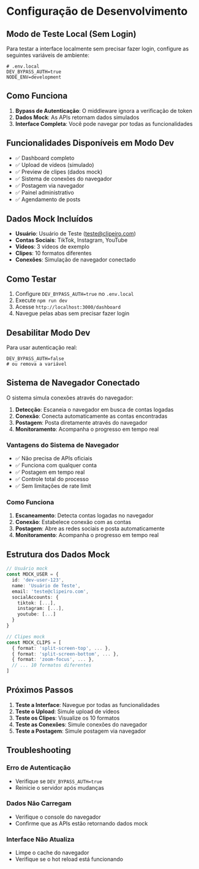 # Configuração de Desenvolvimento

## Modo de Teste Local (Sem Login)

Para testar a interface localmente sem precisar fazer login, configure as seguintes variáveis de ambiente:

```env
# .env.local
DEV_BYPASS_AUTH=true
NODE_ENV=development
```

## Como Funciona

1. **Bypass de Autenticação**: O middleware ignora a verificação de token
2. **Dados Mock**: As APIs retornam dados simulados
3. **Interface Completa**: Você pode navegar por todas as funcionalidades

## Funcionalidades Disponíveis em Modo Dev

- ✅ Dashboard completo
- ✅ Upload de vídeos (simulado)
- ✅ Preview de clipes (dados mock)
- ✅ Sistema de conexões do navegador
- ✅ Postagem via navegador
- ✅ Painel administrativo
- ✅ Agendamento de posts

## Dados Mock Incluídos

- **Usuário**: Usuário de Teste (teste@clipeiro.com)
- **Contas Sociais**: TikTok, Instagram, YouTube
- **Vídeos**: 3 vídeos de exemplo
- **Clipes**: 10 formatos diferentes
- **Conexões**: Simulação de navegador conectado

## Como Testar

1. Configure `DEV_BYPASS_AUTH=true` no `.env.local`
2. Execute `npm run dev`
3. Acesse `http://localhost:3000/dashboard`
4. Navegue pelas abas sem precisar fazer login

## Desabilitar Modo Dev

Para usar autenticação real:
```env
DEV_BYPASS_AUTH=false
# ou remova a variável
```

## Sistema de Navegador Conectado

O sistema simula conexões através do navegador:

1. **Detecção**: Escaneia o navegador em busca de contas logadas
2. **Conexão**: Conecta automaticamente as contas encontradas
3. **Postagem**: Posta diretamente através do navegador
4. **Monitoramento**: Acompanha o progresso em tempo real

### Vantagens do Sistema de Navegador

- ✅ Não precisa de APIs oficiais
- ✅ Funciona com qualquer conta
- ✅ Postagem em tempo real
- ✅ Controle total do processo
- ✅ Sem limitações de rate limit

### Como Funciona

1. **Escaneamento**: Detecta contas logadas no navegador
2. **Conexão**: Estabelece conexão com as contas
3. **Postagem**: Abre as redes sociais e posta automaticamente
4. **Monitoramento**: Acompanha o progresso em tempo real

## Estrutura dos Dados Mock

```typescript
// Usuário mock
const MOCK_USER = {
  id: 'dev-user-123',
  name: 'Usuário de Teste',
  email: 'teste@clipeiro.com',
  socialAccounts: {
    tiktok: [...],
    instagram: [...],
    youtube: [...]
  }
}

// Clipes mock
const MOCK_CLIPS = [
  { format: 'split-screen-top', ... },
  { format: 'split-screen-bottom', ... },
  { format: 'zoom-focus', ... },
  // ... 10 formatos diferentes
]
```

## Próximos Passos

1. **Teste a Interface**: Navegue por todas as funcionalidades
2. **Teste o Upload**: Simule upload de vídeos
3. **Teste os Clipes**: Visualize os 10 formatos
4. **Teste as Conexões**: Simule conexões do navegador
5. **Teste a Postagem**: Simule postagem via navegador

## Troubleshooting

### Erro de Autenticação
- Verifique se `DEV_BYPASS_AUTH=true`
- Reinicie o servidor após mudanças

### Dados Não Carregam
- Verifique o console do navegador
- Confirme que as APIs estão retornando dados mock

### Interface Não Atualiza
- Limpe o cache do navegador
- Verifique se o hot reload está funcionando

